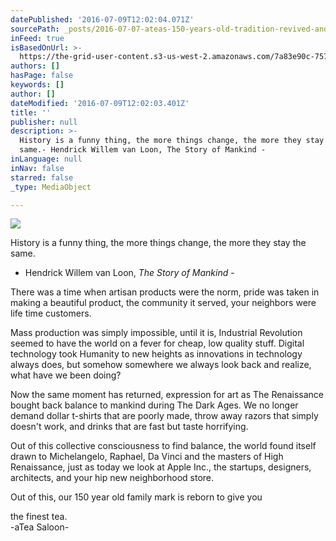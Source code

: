 ```yaml
---
datePublished: '2016-07-09T12:02:04.071Z'
sourcePath: _posts/2016-07-07-ateas-150-years-old-tradition-revived-and-refined.md
inFeed: true
isBasedOnUrl: >-
  https://the-grid-user-content.s3-us-west-2.amazonaws.com/7a83e90c-757a-4818-88d7-18dbfff57548.jpg
authors: []
hasPage: false
keywords: []
author: []
dateModified: '2016-07-09T12:02:03.401Z'
title: ''
publisher: null
description: >-
  History is a funny thing, the more things change, the more they stay the
  same.- Hendrick Willem van Loon, The Story of Mankind -
inLanguage: null
inNav: false
starred: false
_type: MediaObject

---
```

![](https://the-grid-user-content.s3-us-west-2.amazonaws.com/7a83e90c-757a-4818-88d7-18dbfff57548.jpg)

History is a funny thing, the more things change, the more they stay the same.  
- Hendrick Willem van Loon, _The Story of Mankind_ -

There was a time when artisan products were the norm, pride was taken in making a beautiful product, the community it served, your neighbors were life time customers.

Mass production was simply impossible, until it is, Industrial Revolution seemed to have the world on a fever for cheap, low quality stuff. Digital technology took Humanity to new heights as innovations in technology always does, but somehow somewhere we always look back and realize, what have we been doing?

Now the same moment has returned, expression for art as The Renaissance bought back balance to mankind during The Dark Ages. We no longer demand dollar t-shirts that are poorly made, throw away razors that simply doesn't work, and drinks that are fast but taste horrifying.

Out of this collective consciousness to find balance, the world found itself drawn to Michelangelo, Raphael, Da Vinci and the masters of High Renaissance, just as today we look at Apple Inc., the startups, designers, architects, and your hip new neighborhood store.

Out of this, our 150 year old family mark is reborn to give you

the finest tea.  
-aTea Saloon-